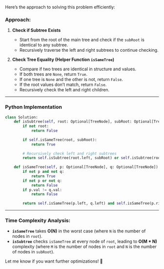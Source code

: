 Here’s the approach to solving this problem efficiently:  

### **Approach:**
1. **Check if Subtree Exists**  
   - Start from the root of the main tree and check if the `subRoot` is identical to any subtree.
   - Recursively traverse the left and right subtrees to continue checking.

2. **Check Tree Equality (Helper Function `isSameTree`)**  
   - Compare if two trees are identical in structure and values.
   - If both trees are `None`, return `True`.
   - If one tree is `None` and the other is not, return `False`.
   - If the root values don’t match, return `False`.
   - Recursively check the left and right children.

---

### **Python Implementation**
```python
class Solution:
    def isSubtree(self, root: Optional[TreeNode], subRoot: Optional[TreeNode]) -> bool:
        if not root:
            return False
        
        if self.isSameTree(root, subRoot):
            return True
        
        # Recursively check left and right subtrees
        return self.isSubtree(root.left, subRoot) or self.isSubtree(root.right, subRoot)
    
    def isSameTree(self, p: Optional[TreeNode], q: Optional[TreeNode]) -> bool:
        if not p and not q:
            return True
        if not p or not q:
            return False
        if p.val != q.val:
            return False
        
        return self.isSameTree(p.left, q.left) and self.isSameTree(p.right, q.right)
```

---

### **Time Complexity Analysis:**
- **`isSameTree`** takes **O(N)** in the worst case (where `N` is the number of nodes in `root`).
- **`isSubtree`** checks `isSameTree` at every node of `root`, leading to **O(M * N)** complexity (where `M` is the number of nodes in `root` and `N` is the number of nodes in `subRoot`).

Let me know if you want further optimizations! 🚀
